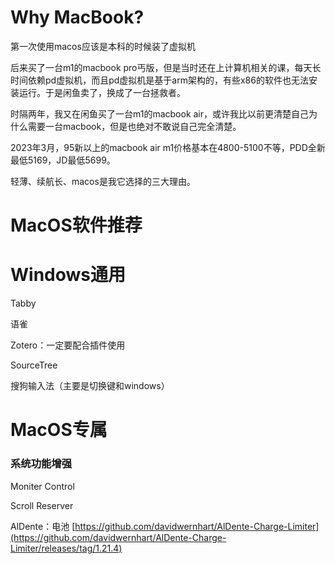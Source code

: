# Why MacBook?

第一次使用macos应该是本科的时候装了虚拟机

后来买了一台m1的macbook pro丐版，但是当时还在上计算机相关的课，每天长时间依赖pd虚拟机，而且pd虚拟机是基于arm架构的，有些x86的软件也无法安装运行。于是闲鱼卖了，换成了一台拯救者。

时隔两年，我又在闲鱼买了一台m1的macbook air，或许我比以前更清楚自己为什么需要一台macbook，但是也绝对不敢说自己完全清楚。

2023年3月，95新以上的macbook air m1价格基本在4800-5100不等，PDD全新最低5169，JD最低5699。

轻薄、续航长、macos是我它选择的三大理由。

# MacOS软件推荐

# Windows通用

Tabby

语雀

Zotero：一定要配合插件使用

SourceTree

搜狗输入法（主要是切换键和windows）					

# MacOS专属

### 系统功能增强

Moniter Control

Scroll Reserver

AlDente：电池 [https://github.com/davidwernhart/AlDente-Charge-Limiter](https://github.com/davidwernhart/AlDente-Charge-Limiter/releases/tag/1.21.4)